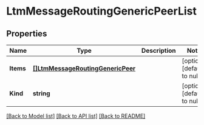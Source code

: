 # LtmMessageRoutingGenericPeerList

## Properties
Name | Type | Description | Notes
------------ | ------------- | ------------- | -------------
**Items** | [**[]LtmMessageRoutingGenericPeer**](ltm_messageRouting_generic_peer.md) |  | [optional] [default to null]
**Kind** | **string** |  | [optional] [default to null]

[[Back to Model list]](../README.md#documentation-for-models) [[Back to API list]](../README.md#documentation-for-api-endpoints) [[Back to README]](../README.md)


